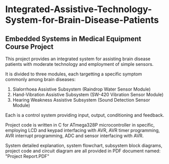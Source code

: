 # Integrated-Assistive-Technology-System-for-Brain-Disease-Patients
## Embedded Systems in Medical Equipment Course Project

This project provides an integrated system for assisting brain disease patients with moderate technology and employment of simple sensors.

It is divided to three modules, each targetting a specific symptom commonly among brain diseases:
1) Sialorrhoea Assistive Subsystem (Raindrop Water Sensor Module)
2) Hand-Vibration Assistive Subsystem (SW-420 Vibration Sensor Module)
3) Hearing Weakness Assistive Subsystem (Sound Detection Sensor Module)

Each is a control system providing input, output, conditioning and feedback. 

Project code is written in C for ATmega328P microcontroller in specific, employing LCD and keypad interfacing with AVR, AVR timer programming, AVR interrupt programming, ADC and sensor interfacing with AVR.

System detailed explanation, system flowchart, subsystem block diagrams, project code and circuit diagram are all provided in PDF document named: "Project Report.PDF"
